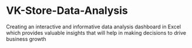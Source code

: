 # VK-Store-Data-Analysis
Creating an interactive and informative data analysis dashboard in Excel which provides valuable insights that will help in making decisions to drive business growth
